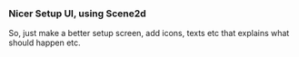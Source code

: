 ### Nicer Setup UI, using Scene2d
So, just make a better setup screen, add icons, texts etc that explains what should happen etc.